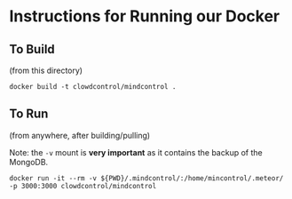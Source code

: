 # Instructions for Running our Docker

## To Build
(from this directory)

```
docker build -t clowdcontrol/mindcontrol .
```

## To Run
(from anywhere, after building/pulling)

Note: the `-v` mount is **very important** as it contains the backup of the MongoDB.
```
docker run -it --rm -v ${PWD}/.mindcontrol/:/home/mincontrol/.meteor/ -p 3000:3000 clowdcontrol/mindcontrol
```
